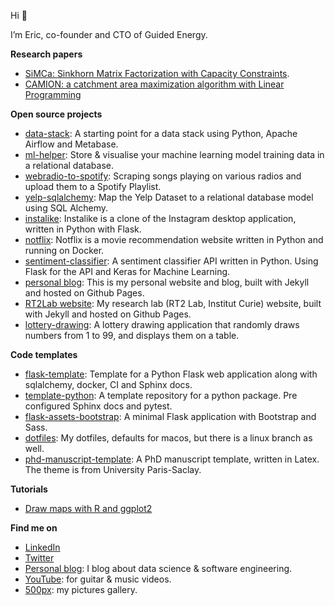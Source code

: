 Hi 👋

I’m Eric, co-founder and CTO of Guided Energy. 

**Research papers**

- [SiMCa: Sinkhorn Matrix Factorization with Capacity Constraints](https://github.com/ericdaat/SiMCa).
- [CAMION: a catchment area maximization algorithm with Linear Programming](https://github.com/ericdaat/CAMION)

**Open source projects**

- [data-stack](https://github.com/ericdaat/data-stack): A starting point for a data stack using Python, Apache Airflow and Metabase.
- [ml-helper](https://github.com/ericdaat/ml-helper): Store & visualise your machine learning model training data in a relational database.
- [webradio-to-spotify](https://github.com/ericdaat/webradio-to-spotify): Scraping songs playing on various radios and upload them to a Spotify Playlist.
- [yelp-sqlalchemy](https://github.com/ericdaat/yelp-sqlalchemy): Map the Yelp Dataset to a relational database model using SQL Alchemy.
- [instalike](https://github.com/ericdaat/instalike): Instalike is a clone of the Instagram desktop application, written in Python with Flask.
- [notflix](https://github.com/ericdaat/notflix): Notflix is a movie recommendation website written in Python and running on Docker.
- [sentiment-classifier](https://github.com/ericdaat/sentiment-classifier): A sentiment classifier API written in Python. Using Flask for the API and Keras for Machine Learning.
- [personal blog](https://github.com/ericdaat/ericdaat.github.io): This is my personal website and blog, built with Jekyll and hosted on Github Pages.
- [RT2Lab website](https://github.com/rt2lab/rt2lab.github.io): My research lab (RT2 Lab, Institut Curie) website, built with Jekyll and hosted on Github Pages.
- [lottery-drawing](https://github.com/ericdaat/lottery): A lottery drawing application that randomly draws numbers from 1 to 99, and displays them on a table.

**Code templates**

- [flask-template](https://github.com/ericdaat/flask-template): Template for a Python Flask web application along with sqlalchemy, docker, CI and Sphinx docs.
- [template-python](https://github.com/ericdaat/template-python): A template repository for a python package. Pre configured Sphinx docs and pytest.
- [flask-assets-bootstrap](https://github.com/ericdaat/flask-assets-bootstrap): A minimal Flask application with Bootstrap and Sass.
- [dotfiles](https://github.com/ericdaat/dotfiles): My dotfiles, defaults for macos, but there is a linux branch as well.
- [phd-manuscript-template](https://github.com/ericdaat/phd-manuscript-template): A PhD manuscript template, written in Latex. The theme is from University Paris-Saclay. 

**Tutorials**

- [Draw maps with R and ggplot2](https://github.com/ericdaat/maps-R-ggplot2)

**Find me on**

- [LinkedIn](https://www.linkedin.com/in/ericdaoud/)
- [Twitter](https://twitter.com/ericdaoud)
- [Personal blog](https://edaoud.com/): I blog about data science & software engineering.
- [YouTube](https://www.youtube.com/channel/UCVuDs3gy11RXRd5m-TSRAyQ): for guitar & music videos.
- [500px](https://500px.com/p/ericda?view=photos): my pictures gallery.
